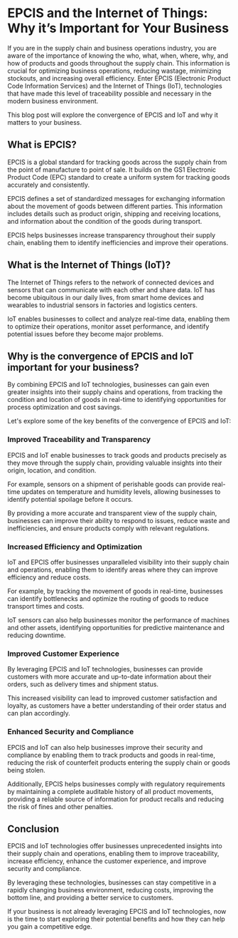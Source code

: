 # EPCIS and the Internet of Things: Why it’s Important for Your Business

If you are in the supply chain and business operations industry, you are aware of the importance of knowing the who, what, when, where, why, and how of products and goods throughout the supply chain. This information is crucial for optimizing business operations, reducing wastage, minimizing stockouts, and increasing overall efficiency. Enter EPCIS (Electronic Product Code Information Services) and the Internet of Things (IoT), technologies that have made this level of traceability possible and necessary in the modern business environment.

This blog post will explore the convergence of EPCIS and IoT and why it matters to your business.

## What is EPCIS?

EPCIS is a global standard for tracking goods across the supply chain from the point of manufacture to point of sale. It builds on the GS1 Electronic Product Code (EPC) standard to create a uniform system for tracking goods accurately and consistently.

EPCIS defines a set of standardized messages for exchanging information about the movement of goods between different parties. This information includes details such as product origin, shipping and receiving locations, and information about the condition of the goods during transport.

EPCIS helps businesses increase transparency throughout their supply chain, enabling them to identify inefficiencies and improve their operations.

## What is the Internet of Things (IoT)?

The Internet of Things refers to the network of connected devices and sensors that can communicate with each other and share data. IoT has become ubiquitous in our daily lives, from smart home devices and wearables to industrial sensors in factories and logistics centers.

IoT enables businesses to collect and analyze real-time data, enabling them to optimize their operations, monitor asset performance, and identify potential issues before they become major problems.

## Why is the convergence of EPCIS and IoT important for your business?

By combining EPCIS and IoT technologies, businesses can gain even greater insights into their supply chains and operations, from tracking the condition and location of goods in real-time to identifying opportunities for process optimization and cost savings.

Let's explore some of the key benefits of the convergence of EPCIS and IoT:

### Improved Traceability and Transparency

EPCIS and IoT enable businesses to track goods and products precisely as they move through the supply chain, providing valuable insights into their origin, location, and condition.

For example, sensors on a shipment of perishable goods can provide real-time updates on temperature and humidity levels, allowing businesses to identify potential spoilage before it occurs.

By providing a more accurate and transparent view of the supply chain, businesses can improve their ability to respond to issues, reduce waste and inefficiencies, and ensure products comply with relevant regulations.

### Increased Efficiency and Optimization

IoT and EPCIS offer businesses unparalleled visibility into their supply chain and operations, enabling them to identify areas where they can improve efficiency and reduce costs.

For example, by tracking the movement of goods in real-time, businesses can identify bottlenecks and optimize the routing of goods to reduce transport times and costs.

IoT sensors can also help businesses monitor the performance of machines and other assets, identifying opportunities for predictive maintenance and reducing downtime.

### Improved Customer Experience

By leveraging EPCIS and IoT technologies, businesses can provide customers with more accurate and up-to-date information about their orders, such as delivery times and shipment status.

This increased visibility can lead to improved customer satisfaction and loyalty, as customers have a better understanding of their order status and can plan accordingly.

### Enhanced Security and Compliance

EPCIS and IoT can also help businesses improve their security and compliance by enabling them to track products and goods in real-time, reducing the risk of counterfeit products entering the supply chain or goods being stolen.

Additionally, EPCIS helps businesses comply with regulatory requirements by maintaining a complete auditable history of all product movements, providing a reliable source of information for product recalls and reducing the risk of fines and other penalties.

## Conclusion

EPCIS and IoT technologies offer businesses unprecedented insights into their supply chain and operations, enabling them to improve traceability, increase efficiency, enhance the customer experience, and improve security and compliance.

By leveraging these technologies, businesses can stay competitive in a rapidly changing business environment, reducing costs, improving the bottom line, and providing a better service to customers.

If your business is not already leveraging EPCIS and IoT technologies, now is the time to start exploring their potential benefits and how they can help you gain a competitive edge.

